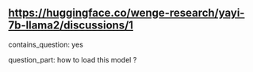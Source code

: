## https://huggingface.co/wenge-research/yayi-7b-llama2/discussions/1

contains_question: yes

question_part: how to load this model ?